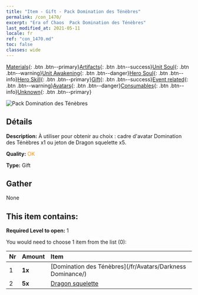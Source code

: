```yaml
---
title: "Item - Gift - Pack Domination des Ténèbres"
permalink: /con_1470/
excerpt: "Era of Chaos  Pack Domination des Ténèbres"
last_modified_at: 2021-05-11
locale: fr
ref: "con_1470.md"
toc: false
classes: wide
---
```

 [Materials](/ItemsFR/){: .btn .btn--primary}[Artifacts](/ItemsFR/Artifacts/){: .btn .btn--success}[Unit Soul](/ItemsFR/UnitSoul/){: .btn .btn--warning}[Unit Awakening](/ItemsFR/UnitAwakening/){: .btn .btn--danger}[Hero Soul](/ItemsFR/HeroSoul/){: .btn .btn--info}[Hero Skill](/ItemsFR/HeroSkill/){: .btn .btn--primary}[Gift](/ItemsFR/Gift/){: .btn .btn--success}[Event related](/ItemsFR/Events/){: .btn .btn--warning}[Avatars](/ItemsFR/Avatars/){: .btn .btn--danger}[Consumables](/ItemsFR/Consumables/){: .btn .btn--info}[Unknown](/ItemsFR/Unknown/){: .btn .btn--primary}

 ![Pack Domination des Ténèbres](/images/t/i_907084.png)

## Détails
 **Description:** À utiliser pour obtenir au choix : cadre d'avatar Domination des Ténèbres x1 ou jeton de Dragon squelette x5.

 **Quality:** <span style="color: #FF8C00">OK</span>

 **Type:** Gift

## Gather

  None

## This item contains:

 **Required Level to open:** 1

 You would need to choose 1 item from the list (0):

  | Nr | Amount |     Item    |
  |:---|:-------|:------------|
  | 1 |  **1x** | [Domination des Ténèbres](/fr/Avatars/Darkness Dominance/) |  | 
  | 2 |  **5x** | [Dragon squelette](/ItemsFR/unt_214/) |  | 
